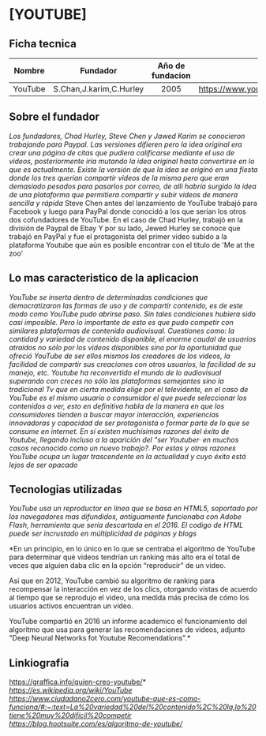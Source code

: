 # [YOUTUBE]

## Ficha tecnica


| Nombre | Fundador | Año de fundacion | Web |
| -------|:--------:|:----------------:|----:|
|YouTube|S.Chan,J.karim,C.Hurley|2005|https://www.youtube.com|


## Sobre el fundador

*Los fundadores, Chad Hurley, Steve Chen y Jawed Karim se conocieron trabajando para Paypal. Las versiones difieren pero la idea original era crear una página de citas que pudiera calificarse mediante el uso de videos, posteriormente iría mutando la idea original hasta convertirse en lo que es actualmente. Existe la versión de que la idea se originó en una fiesta donde los tres querían compartir videos de la misma pero que eran demasiado pesados para pasarlos por correo, de alli habría surgido la idea de una plataforma que permitiera compartir y subir videos de manera sencilla y rápida*
Steve Chen antes del lanzamiento de YouTube trabajó para Facebook y luego para PayPal donde conocidó a los que serían los otros dos cofundadores de YouTube. En el caso de Chad Hurley, trabajó en la división de Paypal de Ebay Y por su lado, Jewed Hurley se conoce que trabajó en PayPal y fue el protagonista del primer video subido a la plataforma Youtube que aún es posible encontrar con el título de 'Me at the zoo'
## Lo mas caracteristico de la aplicacion

*YouTube se inserta dentro de determinadas condiciones que democratizaron las formas de uso y de compartir contenido, es de este modo como YouTube pudo abrirse paso. Sin tales condiciones hubiera sido casi imposible. Pero lo importante de esto es que pudo competir con similares plataformas de contenido audiovisual. Cuestiones como: la cantidad y variedad de contenido disponible, el enorme caudal de usuarios atraídos no sólo por los videos disponibles sino por la oportunidad que ofreció YouTube de ser ellos mismos los creadores de los videos, la facilidad de compartir sus creaciones con otros usuarios, la facilidad de su manejo, etc. Youtube ha reconvertido el mundo de lo audiovisual superando con creces no sólo las plataformas semejantes sino la tradicional Tv que en cierta medida elige por el televidente, en el caso de YouTube es el mismo usuario o consumidor el que puede seleccionar los contenidos a ver, esto en definitiva habla de la manera en que los consumidores tienden a buscar mayor interacción, experiencias innovadoras y capacidad de ser protagonista o formar parte de lo que se consume en internet. En sí existen muchísimas razones del éxito de Youtube, llegando incluso a la aparición del "ser Youtuber· en muchos casos reconocido como un nuevo trabajo?. Por estas y otras razones YouTube ocupa un lugar trascendente en la actualidad y cuyo éxito está lejos de ser opacado*

## Tecnologias utilizadas

*YouTube usa un reproductor en línea que se basa en HTML5, soportado por los navegadores mas difundidos, antiguamente funcionaba con Adobe Flash, herramienta que sería descartada en el 2016. El codigo de HTML puede ser incrustado en múltiplicidad de páginas y blogs*

*En un principio, en lo único en lo que se centraba el algoritmo de YouTube para determinar qué videos tendrían un ranking más alto era el total de veces que alguien daba clic en la opción “reproducir” de un video.

Así que en 2012, YouTube cambió su algoritmo de ranking para recompensar la interacción en vez de los clics, otorgando vistas de acuerdo al tiempo que se reprodujo el video, una medida más precisa de cómo los usuarios activos encuentran un video.

YouTube compartió en 2016 un informe academico el funcionamiento del algoritmo que usa para generar las recomendaciones de videos, adjunto "Deep Neural Networks fot Youtube Recomendations".*


## Linkiografia
https://graffica.info/quien-creo-youtube/*
*https://es.wikipedia.org/wiki/YouTube*
*https://www.ciudadano2cero.com/youtube-que-es-como-funciona/#:~:text=La%20variedad%20del%20contenido%2C%20la,lo%20tiene%20muy%20difícil%20competir*
*https://blog.hootsuite.com/es/algoritmo-de-youtube/*


